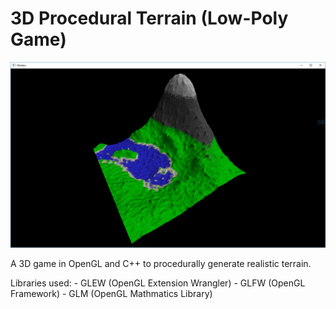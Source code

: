 # 3D Procedural Terrain (Low-Poly Game)

![preview](preview.png)

A 3D game in OpenGL and C++ to procedurally generate realistic terrain.

Libraries used:
	- GLEW (OpenGL Extension Wrangler)
	- GLFW (OpenGL Framework)
	- GLM (OpenGL Mathmatics Library)
